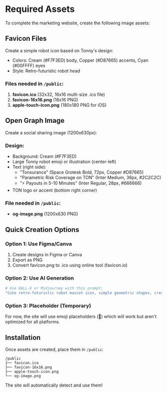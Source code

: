# Required Assets

To complete the marketing website, create the following image assets:

## Favicon Files

Create a simple robot icon based on Tonny's design:
- Colors: Cream (#F7F3ED) body, Copper (#D87665) accents, Cyan (#00FFFF) eyes
- Style: Retro-futuristic robot head

### Files needed in `/public`:
1. **favicon.ico** (32x32, 16x16 multi-size .ico file)
2. **favicon-16x16.png** (16x16 PNG)
3. **apple-touch-icon.png** (180x180 PNG for iOS)

## Open Graph Image

Create a social sharing image (1200x630px):

### Design:
- Background: Cream (#F7F3ED)
- Large Tonny robot emoji or illustration (center-left)
- Text (right side):
  - "Tonsurance" (Space Grotesk Bold, 72px, Copper #D87665)
  - "Parametric Risk Coverage on TON" (Inter Medium, 36px, #2C2C2C)
  - "⚡ Payouts in 5-10 Minutes" (Inter Regular, 28px, #666666)
- TON logo or accent (bottom right corner)

### File needed in `/public`:
- **og-image.png** (1200x630 PNG)

## Quick Creation Options

### Option 1: Use Figma/Canva
1. Create designs in Figma or Canva
2. Export as PNG
3. Convert favicon.png to .ico using online tool (favicon.io)

### Option 2: Use AI Generation
```bash
# Use DALL-E or Midjourney with this prompt:
"Cute retro-futuristic robot mascot icon, simple geometric shapes, cream and copper color scheme, minimalist design, pixel-perfect, 180x180px"
```

### Option 3: Placeholder (Temporary)
For now, the site will use emoji placeholders (🤖) which will work but aren't optimized for all platforms.

## Installation

Once assets are created, place them in `/public`:
```
/public
├── favicon.ico
├── favicon-16x16.png
├── apple-touch-icon.png
└── og-image.png
```

The site will automatically detect and use them!
